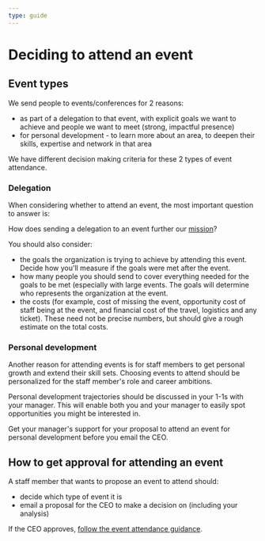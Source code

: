 ```yaml
---
type: guide
---
```


# Deciding to attend an event

## Event types

We send people to events/conferences for 2 reasons:

* as part of a delegation to that event, with explicit goals we want to achieve and people we want to meet (strong, impactful presence)
* for personal development - to learn more about an area, to deepen their skills, expertise and network in that area

We have different decision making criteria for these 2 types of event attendance.

### Delegation

When considering whether to attend an event, the most important question to answer is:

How does sending a delegation to an event further our [mission](https://about.publiccode.net/organization/mission.html)?

You should also consider:

* the goals the organization is trying to achieve by attending this event.  Decide how you'll measure if the goals were met after the event.
* how many people you should send to cover everything needed for the goals to be met (especially with large events. The goals will determine who represents the organization at the event.
* the costs (for example, cost of missing the event, opportunity cost of staff being at the event, and financial cost of the travel, logistics and any ticket). These need not be precise numbers, but should give a rough estimate on the total costs.

### Personal development

Another reason for attending events is for staff members to get personal growth and extend their skill sets. Choosing events to attend should be personalized for the staff member's role and career ambitions.

Personal development trajectories should be discussed in your 1-1s with your manager. This will enable both you and your manager to easily spot opportunities you might be interested in.

Get your manager's support for your proposal to attend an event for personal development before you email the CEO.

## How to get approval for attending an event

A staff member that wants to propose an event to attend should:

* decide which type of event it is
* email a proposal for the CEO to make a decision on (including your analysis)

If the CEO approves, [follow the event attendance guidance](attending-events.md).

